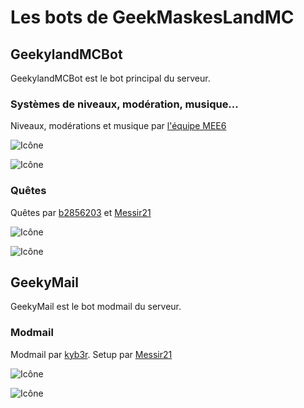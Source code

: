 # Les bots de GeekMaskesLandMC
## GeekylandMCBot
GeekylandMCBot est le bot principal du serveur.
### Systèmes de niveaux, modération, musique...
Niveaux, modérations et musique par [l'équipe MEE6](https://github.com/mee6)

![Icône](https://i.imgur.com/dNmHxwd.png)

![Icône](https://i.imgur.com/XSvCAd6.png)
### Quêtes 
Quêtes par [b2856203](https://github.com/b2856203) et [Messir21](https://github.com/messir21)

![Icône](https://i.imgur.com/oH3FvGF.png)

![Icône](https://i.imgur.com/XSvCAd6.png)
## GeekyMail
GeekyMail est le bot modmail du serveur.
### Modmail
Modmail par [kyb3r](https://github.com/kyb3r).
Setup par [Messir21](https://github.com/messir21)

![Icône](https://i.imgur.com/M3oDVKr.png)

![Icône](https://i.imgur.com/3IN02pz.png)
